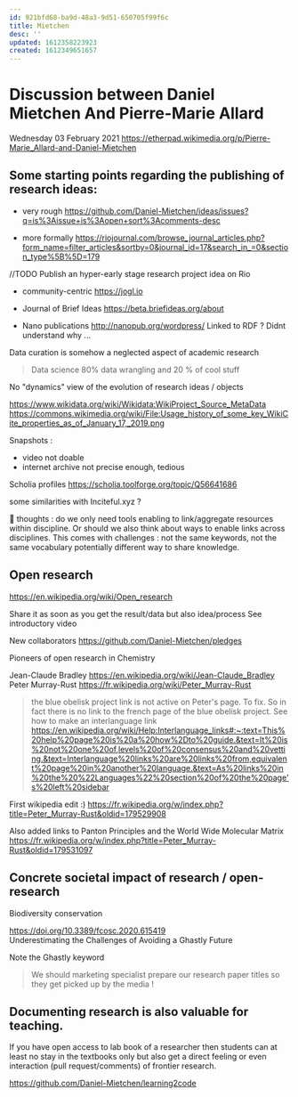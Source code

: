 ```yaml
---
id: 921bfd68-ba9d-48a3-9d51-650705f99f6c
title: Mietchen
desc: ''
updated: 1612358223923
created: 1612349651657
---
```




# Discussion between Daniel Mietchen And Pierre-Marie Allard

Wednesday 03 February 2021
https://etherpad.wikimedia.org/p/Pierre-Marie_Allard-and-Daniel-Mietchen


## Some starting points regarding the publishing of research ideas:

* very rough https://github.com/Daniel-Mietchen/ideas/issues?q=is%3Aissue+is%3Aopen+sort%3Acomments-desc

* more formally https://riojournal.com/browse_journal_articles.php?form_name=filter_articles&sortby=0&journal_id=17&search_in_=0&section_type%5B%5D=179

//TODO Publish an hyper-early stage research project idea on Rio

* community-centric https://jogl.io

* Journal of Brief Ideas
https://beta.briefideas.org/about

* Nano publications 
http://nanopub.org/wordpress/
Linked to RDF ? Didnt understand why ...


Data curation is somehow a neglected aspect of academic research

> Data science 80% data wrangling and 20 % of cool stuff
> 

No "dynamics" view of the evolution of research ideas / objects

https://www.wikidata.org/wiki/Wikidata:WikiProject_Source_MetaData
https://commons.wikimedia.org/wiki/File:Usage_history_of_some_key_WikiCite_properties_as_of_January_17,_2019.png

Snapshots :

* video not doable
* internet archive not precise enough, tedious


Scholia profiles
https://scholia.toolforge.org/topic/Q56641686

some similarities with Inciteful.xyz ?

🤔  thoughts : do we only need tools enabling to link/aggregate resources within discipline. Or should we also think about ways to enable links across disciplines. This comes with challenges : not the same keywords, not the same vocabulary potentially different way to share knowledge.

## Open research

https://en.wikipedia.org/wiki/Open_research

 Share it as soon as you get the result/data but also idea/process 
 See introductory video 

New collaborators
https://github.com/Daniel-Mietchen/pledges

Pioneers of open research in Chemistry

Jean-Claude Bradley https://en.wikipedia.org/wiki/Jean-Claude_Bradley
Peter Murray-Rust https://fr.wikipedia.org/wiki/Peter_Murray-Rust

> the blue obelisk project link is not active on Peter's page. To fix.
So in fact there is no link to the french page of the blue obelisk project. 
See how to make an interlanguage link https://en.wikipedia.org/wiki/Help:Interlanguage_links#:~:text=This%20help%20page%20is%20a%20how%2Dto%20guide.&text=It%20is%20not%20one%20of,levels%20of%20consensus%20and%20vetting.&text=Interlanguage%20links%20are%20links%20from,equivalent%20page%20in%20another%20language.&text=As%20links%20in%20the%20%22Languages%22%20section%20of%20the%20page's%20left%20sidebar

First wikipedia edit :) https://fr.wikipedia.org/w/index.php?title=Peter_Murray-Rust&oldid=179529908

Also added links to Panton Principles and the World Wide Molecular Matrix
https://fr.wikipedia.org/w/index.php?title=Peter_Murray-Rust&oldid=179531097


## Concrete societal impact of research / open-research

Biodiversity conservation 


https://doi.org/10.3389/fcosc.2020.615419   
Underestimating the Challenges of Avoiding a Ghastly Future

Note the Ghastly keyword 

> We should marketing specialist prepare our research paper titles so they get picked up by the media !


## Documenting research is also valuable for teaching.

If you have open access to lab book of a researcher then students can at least no stay in the textbooks only but also get a direct feeling or even interaction (pull request/comments) of frontier research.

https://github.com/Daniel-Mietchen/learning2code
